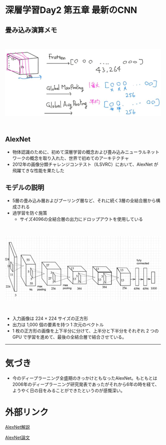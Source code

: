 # 深層学習Day2 第五章 最新のCNN

## 畳み込み演算メモ

<br>

![s5_tatamikomi.jpg](img/s5_tatamikomi.jpg)

<br>

## AlexNet

- 物体認識のために、初めて深層学習の概念および畳み込みニューラルネットワークの概念を取り入れた、世界で初めてのアーキテクチャ
- 2012年の画像分類チャレンジコンテスト（ILSVRC）において、AlexNet が飛躍てきな性能を果たした

## モデルの説明
- 5層の畳み込み層およびプーリング層など、それに続く3層の全結合層から構成される
- 過学習を防ぐ施策
    - サイズ4096の全結合層の出力にドロップアウトを使用している

<br>

![s5_alex.jpg](img/s5_alex.jpg)

<br>

- 入力画像は 224 × 224 サイズの正方形
- 出力は 1,000 個の要素を持つ 1 次元のベクトル
- 1 枚の正方形の画像を上下半分に分けて、上半分と下半分をそれぞれ 2 つの GPU で学習を進めて、最後の全結合層で結合させている。


---

# 気づき
- 今のディープラーニング全盛期のきっかけともなったAlexNet。もともとは2006年のディープラーニング研究発表であったがそれから6年の時を経て、ようやく日の目をみることができたというのが感慨深い。

# 外部リンク
[AlexNet解説](https://axa.biopapyrus.jp/deep-learning/cnn/image-classification/alexnet.html)

[AlexNet論文](https://papers.nips.cc/paper/2012/file/c399862d3b9d6b76c8436e924a68c45b-Paper.pdf)

